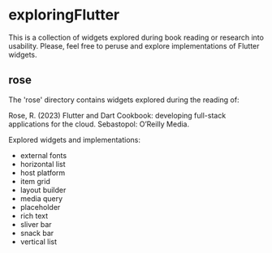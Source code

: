 # exploringFlutter

This is a collection of widgets explored during book reading or research into usability. Please, feel free to peruse and explore implementations of Flutter widgets.

## rose

The 'rose' directory contains widgets explored during the reading of:

Rose, R. (2023) Flutter and Dart Cookbook: developing full-stack applications for the cloud. Sebastopol: O’Reilly Media.

Explored widgets and implementations:

- external fonts
- horizontal list
- host platform
- item grid
- layout builder
- media query
- placeholder
- rich text
- sliver bar
- snack bar
- vertical list
